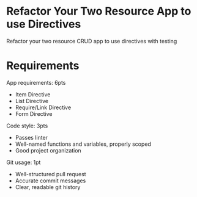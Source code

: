 # Refactor Your Two Resource App to use Directives
Refactor your two resource CRUD app to use directives with testing

# Requirements 
App requirements: 6pts
 - Item Directive
 - List Directive
 - Require/Link Directive
 - Form Directive

Code style: 3pts
  - Passes linter
  - Well-named functions and variables, properly scoped
  - Good project organization
  
Git usage: 1pt
  - Well-structured pull request
  - Accurate commit messages
  - Clear, readable git history

